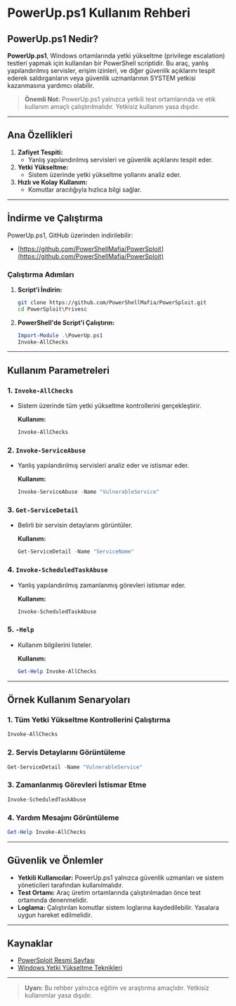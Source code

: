 # PowerUp.ps1 Kullanım Rehberi

## PowerUp.ps1 Nedir?

**PowerUp.ps1**, Windows ortamlarında yetki yükseltme (privilege escalation) testleri yapmak için kullanılan bir PowerShell scriptidir. Bu araç, yanlış yapılandırılmış servisler, erişim izinleri, ve diğer güvenlik açıklarını tespit ederek saldırganların veya güvenlik uzmanlarının SYSTEM yetkisi kazanmasına yardımcı olabilir.

> **Önemli Not:** PowerUp.ps1 yalnızca yetkili test ortamlarında ve etik kullanım amaçlı çalıştırılmalıdır. Yetkisiz kullanım yasa dışıdır.

---

## Ana Özellikleri

1. **Zafiyet Tespiti:**
   - Yanlış yapılandırılmış servisleri ve güvenlik açıklarını tespit eder.
2. **Yetki Yükseltme:**
   - Sistem üzerinde yetki yükseltme yollarını analiz eder.
3. **Hızlı ve Kolay Kullanım:**
   - Komutlar aracılığıyla hızlıca bilgi sağlar.

---

## İndirme ve Çalıştırma

PowerUp.ps1, GitHub üzerinden indirilebilir:

- [https://github.com/PowerShellMafia/PowerSploit](https://github.com/PowerShellMafia/PowerSploit)

### Çalıştırma Adımları

1. **Script’i İndirin:**
   ```bash
   git clone https://github.com/PowerShellMafia/PowerSploit.git
   cd PowerSploit\Privesc
   ```
2. **PowerShell'de Script'i Çalıştırın:**
   ```powershell
   Import-Module .\PowerUp.ps1
   Invoke-AllChecks
   ```

---

## Kullanım Parametreleri

### 1. **`Invoke-AllChecks`**
- Sistem üzerinde tüm yetki yükseltme kontrollerini gerçekleştirir.

  **Kullanım:**
  ```powershell
  Invoke-AllChecks
  ```

### 2. **`Invoke-ServiceAbuse`**
- Yanlış yapılandırılmış servisleri analiz eder ve istismar eder.

  **Kullanım:**
  ```powershell
  Invoke-ServiceAbuse -Name "VulnerableService"
  ```

### 3. **`Get-ServiceDetail`**
- Belirli bir servisin detaylarını görüntüler.

  **Kullanım:**
  ```powershell
  Get-ServiceDetail -Name "ServiceName"
  ```

### 4. **`Invoke-ScheduledTaskAbuse`**
- Yanlış yapılandırılmış zamanlanmış görevleri istismar eder.

  **Kullanım:**
  ```powershell
  Invoke-ScheduledTaskAbuse
  ```

### 5. **`-Help`**
- Kullanım bilgilerini listeler.

  **Kullanım:**
  ```powershell
  Get-Help Invoke-AllChecks
  ```

---

## Örnek Kullanım Senaryoları

### 1. Tüm Yetki Yükseltme Kontrollerini Çalıştırma
```powershell
Invoke-AllChecks
```

### 2. Servis Detaylarını Görüntüleme
```powershell
Get-ServiceDetail -Name "VulnerableService"
```

### 3. Zamanlanmış Görevleri İstismar Etme
```powershell
Invoke-ScheduledTaskAbuse
```

### 4. Yardım Mesajını Görüntüleme
```powershell
Get-Help Invoke-AllChecks
```

---

## Güvenlik ve Önlemler

- **Yetkili Kullanıcılar:** PowerUp.ps1 yalnızca güvenlik uzmanları ve sistem yöneticileri tarafından kullanılmalıdır.
- **Test Ortamı:** Araç üretim ortamlarında çalıştırılmadan önce test ortamında denenmelidir.
- **Loglama:** Çalıştırılan komutlar sistem loglarına kaydedilebilir. Yasalara uygun hareket edilmelidir.

---

## Kaynaklar

- [PowerSploit Resmi Sayfası](https://github.com/PowerShellMafia/PowerSploit)
- [Windows Yetki Yükseltme Teknikleri](https://learn.microsoft.com/en-us/windows/security/)

---

> **Uyarı:** Bu rehber yalnızca eğitim ve araştırma amaçlıdır. Yetkisiz kullanımlar yasa dışıdır.
